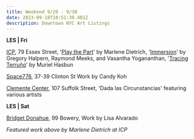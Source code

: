 ```yaml
---
title: Weekend 9/29 - 9/30
date: 2023-09-18T18:51:30.481Z
description: Downtown NYC Art Listings
---
```

**L﻿ES | Fri**

[ICP](https://www.icp.org/exhibitions), 79 Essex Street, '[Play the Part](https://www.icp.org/exhibitions/play-the-part-marlene-dietrich)' by Marlene Dietrich, '[Immersion](https://www.icp.org/exhibitions/immersion-gregory-halpern-raymond-meeks-and-vasantha-yogananthan)' by Gregory Halpern, Raymond Meeks, and Vasantha Yogananthan, '[Tracing Terruño](https://www.icp.org/exhibitions/muriel-hasbun-tracing-terru%C3%B1o)' by Muriel Hasbun

[Space776](https://www.space776.com/candykoh-1030), 37-39 Clinton St Work by Candy Koh

[Clemente Center](https://www.theclementecenter.org/exhibitions-1/dada-las-circunstancias), 107 Suffolk Street, 'Dada las Circunstancias' featuring various artists

**﻿LES | Sat**

[Bridget Donahue](https://www.bridgetdonahue.nyc/exhibitions/lisa-alvarado/), 99 Bowery, Work by Lisa Alvarado

*F﻿eatured work above by Marlene Dietrich at ICP*